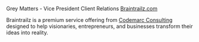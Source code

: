 Grey Matters - Vice President Client Relations [Braintrailz.com](https://braintrailz.com)

Braintrailz is a premium service offering from [Codemarc Consulting](https://consulting.codemarc.net) designed to 
help visionaries, entrepreneurs, and businesses transform their ideas into reality.


